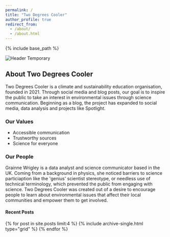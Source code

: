 ```yaml
---
permalink: /
title: "Two Degrees Cooler"
author_profile: true
redirect_from: 
  - /about/
  - /about.html
---
```


<title>Two Degrees Cooler</title>

{% include base_path %}

<img src="{{ base_path }}/images/Header-temporary.jpg" alt="Header Temporary">

## About Two Degrees Cooler

Two Degrees Cooler is a climate and sustainability education organisation, founded in 2021. Through social media and blog posts, our goal is to inspire the public to take an interest in environmental issues through science communication. Beginning as a blog, the project has expanded to social media, data analysis and projects like Spotlight. 

### Our Values

<ul>
<li>Accessible communication</li>
<li>Trustworthy sources</li>
<li>Science for everyone</li>
</ul>

### Our People

Grainne Wrigley is a data analyst and science communicator based in the UK. Coming from a background in physics, she noticed barriers to science particiaption like the 'genius' scientist stereotype, or needless use of technical terminology, which prevented the public from engaging with science. Two Degrees Cooler was created out of a desire to encourage people to learn about environmental issues that affect their local communities and empower them to get involved.


<div class="page__related-home">
  <div class="page__inner-wrap">
    <h4 class="page__related-title">Recent Posts</h4>
    <div class="grid__wrapper">
      {% for post in site.posts limit:4 %}
        {% include archive-single.html type="grid" %}
      {% endfor %}
    </div>
  </div>
</div>
